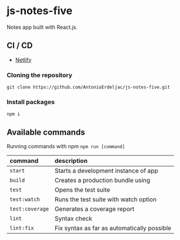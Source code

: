 # js-notes-five

Notes app built with React.js.

## CI / CD

- [Netlify](https://reverent-lewin-6110a6.netlify.app/)

### Cloning the repository

```shell
git clone https://github.com/AntonioErdeljac/js-notes-five.git
```

### Install packages


```shell
npm i
```

## Available commands

Running commands with npm `npm run [command]`

| command            | description                                                                                                                                                                 |
| :----------------- | :-------------------------------------------------------------------------------------------------------------------------------------------------------------------------- |
| `start`            | Starts a development instance of app                                                                                                                                        |
| `build`            | Creates a production bundle using                                                                                                                                           |
| `test`             | Opens the test suite                                                                                                                                                        |
| `test:watch`       | Runs the test suite with watch option                                                                                                                                       |
| `test:coverage`    | Generates a coverage report                                                                                                                                                 |
| `lint`             | Syntax check                                                                                                                                                                |
| `lint:fix`         | Fix syntax as far as automatically possible                                                                                                                                 |
